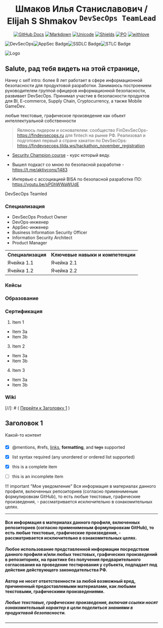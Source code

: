 <div align="center">
<h1><a id="intro"> Шмаков Илья Станиславович / Elijah S Shmakov <sup><kbd>DevSecOps TeamLead</kbd></sup></a><br></h1>
<a href="https://docs.github.com/en"><img src="https://img.shields.io/static/v1?logo=github&logoColor=fff&label=&message=Docs&color=36393f&style=flat" alt="GitHub Docs"></a>
<a href="https://daringfireball.net/projects/markdown"><img src="https://img.shields.io/static/v1?logo=markdown&logoColor=fff&label=&message=Markdown&color=36393f&style=flat" alt="Markdown"></a> 
<a href="https://symbl.cc/en/unicode-table"><img src="https://img.shields.io/static/v1?logo=unicode&logoColor=fff&label=&message=Unicode&color=36393f&style=flat" alt="Unicode"></a> 
<a href="https://shields.io"><img src="https://img.shields.io/static/v1?logo=shieldsdotio&logoColor=fff&label=&message=Shields&color=36393f&style=flat" alt="Shields"></a>
<a href="https://img.shields.io/badge/Product_Management-2448a2"><img src="https://img.shields.io/badge/Product_Management-2448a2" alt= "PO"></a>
<a href="https://img.shields.io/badge/Creditionals-From_Russia_with_love-8b9aff"><img src="https://img.shields.io/badge/Creditionals-From_Russia_with_love-8b9aff" alt="withlove"></a> 
</div>

![DevSecOps](https://img.shields.io/badge/DevSecOps-you_would_like-15172a)![AppSec Badge](https://img.shields.io/badge/AppSec-15172a)![SSDLC Badge](https://img.shields.io/badge/DevOps-15172a)![STLC Badge](https://img.shields.io/badge/QA/STLC-15172a)

![Logo](/images/logo.png)

## Salute, рад тебя видеть на этой странице,
Начну с self intro: более 8 лет работает в сфере информационной безопасности для продуктовой разработки. Занимаюсь построением руководителем группой офицеров информационной безопасности, развивает DevSecOps. Принимал участие в безопасности продуктов для BI, E-commerce, Supply Chain, Cryptocurrency, а также Mobile GameDev.

любые текстовые, графическое произведение как обьект интеллектуальной собственности



> Являюсь лидером и основателем: сообщество FinDevSecOps- https://findevsecops.ru для fintech на рынке РФ.
> Реализовал и подготовил первый а стране хакатон по DevSecOps: https://findevsecops.tilda.ws/hackathon_november_registration
> 



- [Security Champion course](https://inseca.tech/security-champion-training) - курс который веду. 

- Вышел подкаст со мною по безопасной разработке - https://t.me/aktivcons/1483

- Интервью с ассоциацией BISA по безопасной разработке ПО: https://youtu.be/sPGhWWaWUdE

DevSecOps Teamled

### Специализация
* DevSecOps Product Owner
* DevOps-инженер
* AppSec-инженер
* Business Information Security Officer
* Information Security Architect
* Product Manager

<table>
    <tr>
        <th>Специализация</th>
        <th>Ключевые навыки и компетенции</th>
    </tr>
    <tr>
        <td>Ячейка 1.1</td>
        <td>Ячейка 2.1</td>
    </tr>
    <tr>
        <td>Ячейка 1.2</td>
        <td>Ячейка 2.2</td>
    </tr>
</table>


###


### Кейсы

### Образование

### Сертификация

1. Item 1
* Item 3a
* Item 3b
3. Item 2
* Item 3a
* Item 3b
4. Item 3
* Item 3a
* Item 3b

### Wiki

[//]: # ( [Перейти к Заголовку 1](#title1) )

## <a id="title1">Заголовок 1</a>
Какой-то контент

### 

- [x] @mentions, #refs, [links](),
**formatting**, and <del>tags</del>
supported
- [x] list syntax required (any
unordered or ordered list supported)
- [x] this is a complete item
- [ ] this is an incomplete item


!!! important "Мое уведомление"
Вся информация в материалах данного профиля, включенных репозиториев (согласно применименым формулировкам GitHub), то есть любые текстовые, графические произведения, - рассматривается исключительно в ознакомительных целях.

---
#### Вся информация в материалах данного профиля, включенных репозиториев (согласно применименым формулировкам GitHub), то есть любые текстовые, графические произведения, - рассматривается исключительно в ознакомительных целях.

#### Любое использование представленной информации посредством данного профиля и/или любых текстовых, графических произведений в репозиториях, на практике без получения предварительного согласования на проведение тестирования у субьекта, подпадает под действие действующего законодательства РФ.

#### Автор не несет ответственности за любой возможный вред, причиненный предоставлемыми материалами, как любыми текстовыми, графическими произведениями.

##### Любые текстовые, графические произведения, включая ссылки носят ознакомительный характер в цели поделиться знаниями в продуктовой безопасности.
---

